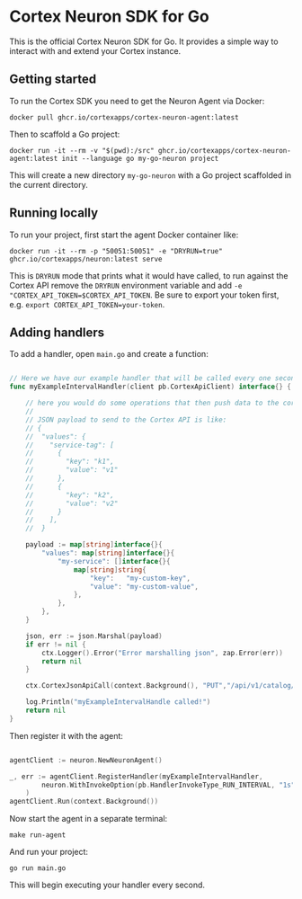# Cortex Neuron SDK for Go

This is the official Cortex Neuron SDK for Go. It provides a simple way to interact with and extend your Cortex instance.

## Getting started

To run the Cortex SDK you need to get the Neuron Agent via Docker:

```
docker pull ghcr.io/cortexapps/cortex-neuron-agent:latest
```

Then to scaffold a Go project:

```
docker run -it --rm -v "$(pwd):/src" ghcr.io/cortexapps/cortex-neuron-agent:latest init --language go my-go-neuron project
```

This will create a new directory `my-go-neuron` with a Go project scaffolded in the current directory.

## Running locally

To run your project, first start the agent Docker container like:

```
docker run -it --rm -p "50051:50051" -e "DRYRUN=true" ghcr.io/cortexapps/neuron:latest serve
```

This is `DRYRUN` mode that prints what it would have called, to run against the Cortex API remove the `DRYRUN` environment variable and add `-e "CORTEX_API_TOKEN=$CORTEX_API_TOKEN`.  Be sure to export your token first, e.g. `export CORTEX_API_TOKEN=your-token`.


## Adding handlers

To add a handler, open `main.go` and create a function:

```go

// Here we have our example handler that will be called every one second
func myExampleIntervalHandler(client pb.CortexApiClient) interface{} {

	// here you would do some operations that then push data to the cortex api
	//
	// JSON payload to send to the Cortex API is like:
	// {
	// 	"values": {
	// 	  "service-tag": [
	// 		{
	// 		  "key": "k1",
	// 		  "value": "v1"
	// 		},
	// 		{
	// 		  "key": "k2",
	// 		  "value": "v2"
	// 		}
	// 	  ],
	// 	}

	payload := map[string]interface{}{
		"values": map[string]interface{}{
			"my-service": []interface{}{
				map[string]string{
					"key":   "my-custom-key",
					"value": "my-custom-value",
				},
			},
		},
	}

	json, err := json.Marshal(payload)
	if err != nil {
		ctx.Logger().Error("Error marshalling json", zap.Error(err))
		return nil
	}

	ctx.CortexJsonApiCall(context.Background(), "PUT","/api/v1/catalog/custom-data", string(json))

	log.Println("myExampleIntervalHandle called!")
	return nil
}

```

Then register it with the agent:

```go

agentClient := neuron.NewNeuronAgent()

_, err := agentClient.RegisterHandler(myExampleIntervalHandler,
		neuron.WithInvokeOption(pb.HandlerInvokeType_RUN_INTERVAL, "1s"),
	)
agentClient.Run(context.Background())
```

Now start the agent in a separate terminal:
```
make run-agent
```

And run your project:
```
go run main.go
```

This will begin executing your handler every second.






